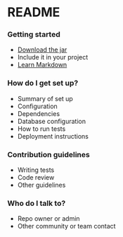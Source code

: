 # README #

### Getting started ###

* [Download the jar](https://bitbucket.org/mathieuDeBrito/filetranslator/downloads)
* Include it in your project
* [Learn Markdown](https://bitbucket.org/tutorials/markdowndemo)

### How do I get set up? ###

* Summary of set up
* Configuration
* Dependencies
* Database configuration
* How to run tests
* Deployment instructions

### Contribution guidelines ###

* Writing tests
* Code review
* Other guidelines

### Who do I talk to? ###

* Repo owner or admin
* Other community or team contact